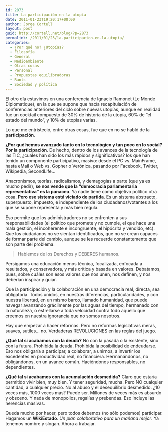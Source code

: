 ```yaml
---
id: 2873
title: La participación en la utopía
date: 2011-01-23T19:20:17+00:00
author: Jorge Cortell
layout: post
guid: http://cortell.net/blog/?p=2873
permalink: /2011/01/23/la-participacion-en-la-utopia/
categories:
  - ¿Por qué no? ¿Utopías?
  - Filosofí­a
  - General
  - Medioambiente
  - Otras cosas
  - Personal
  - Propuestas equilibradoras
  - Rants
  - Sociedad y polí­tica
---
```

El otro día estuvimos en una conferencia de Ignacio Ramonet (Le Monde Diplomatique), en la que se supone que hacía recapitulación de conferencias anteriores del ciclo sobre nuevas utopías, aunque en realidad fue un cocktail compuesto de 30% de historia de la utopía, 60% de &#8220;el estado del mundo&#8221;, y 10% de utopías varias.

Lo que me entristeció, entre otras cosas, fue que en no se habló de la **participación**.

**¿Por qué hemos avanzado tanto en lo tecnológico y tan poco en lo social? Por la participación**. De hecho, dentro de los avances de la tecnología de las TIC, ¿cuáles han sido los más rápidos y significativos? los que han tenido un componente participativo, masivo: desde el PC vs. MainFrame, hasta eMail o Web vs. Gopher o Verónica, pasando por Facebook, Twitter, Wikipedia, SecondLife&#8230;

Anacronismos, teorías, radicalismos, y demagogias a parte (que ya es mucho pedir), **se nos vende que la &#8220;democracia parlamentaria representativa&#8221; es la panacea**. Ya nadie tiene como objetivo político otra cosa. **Pero ese sistema está viciado de partida**. Es un sistema abstracto, superpuesto, impuesto, e independiente de los ciudadanos/votantes a los que se supone representa y más bien regula.

Eso permite que los administradores no se enfrenten a sus responsabilidades (el político que promete y no cumple, el que hace una mala gestión, el incoherente e incongruente, el hipócrita y vendido, etc). Que los ciudadanos no se sientan identificados, que no se crean capaces de formar parte del cambio, aunque se les recuerde constantemente que son parte del problema.

> Hablemos de los Derechos y DEBERES humanos.

Persigamos una educación menos técnica, focalizada, enfocada a resultados, y conservadora, y más crítica y basada en valores. Debatamos, pues, sobre cuáles son esos valores que nos unen, nos definen, y nos deberían inspirar y guiar.

Que la participación y la colaboración en una democracia real, directa, sea obligatoria. Todos unidos, en nuestras diferencias, particularidades, y con nuestra libertad, en un mismo barco, llamado humanidad, que puede navegar avanzando grácilmente por las aguas del tiempo, hermanado con la naturaleza, o estrellarse a toda velocidad contra todo aquello que creemos en nuestra ignorancia que no somos nosotros.

Hay que empezar a hacer reformas. Pero no reformas legislativas meras, suaves, sutiles&#8230; no. Verdaderas REVOLUCIONES en las reglas del juego.

**¿Qué tal si acabamos con la deuda?** No con la pasada o la existente, sino con la futura. Prohibida la deuda. Prohibida la posibilidad de endeudarse. Eso nos obligaría a participar, a colaborar, a unirnos, a invertir los excedentes en productividad real, no financiera. Hermanándonos, no obligándonos, en un avance común. Haciéndonos responsables, no dependientes.

**¿Qué tal si acabamos con la acumulación desmedida?** Claro que estaría permitido vivir bien, muy bien. Y tener seguridad, mucha. Pero NO cualquier cantidad, a cualquier precio. No al abuso y el desequilibrio desmedido. ¿10 veces más, 1000 veces más? Puede ser. Millones de veces más es absurdo y obsceno. Y nada de monopolios, regalías y prebendas. Eso incluye las herencias masivas.

Queda mucho por hacer, pero todos debemos (no sólo podemos) participar. Hagamos un **WikiEstado**. _Un plan colaborativo para un mañana mejor_. Ya tenemos nombre y slogan. Ahora a trabajar.